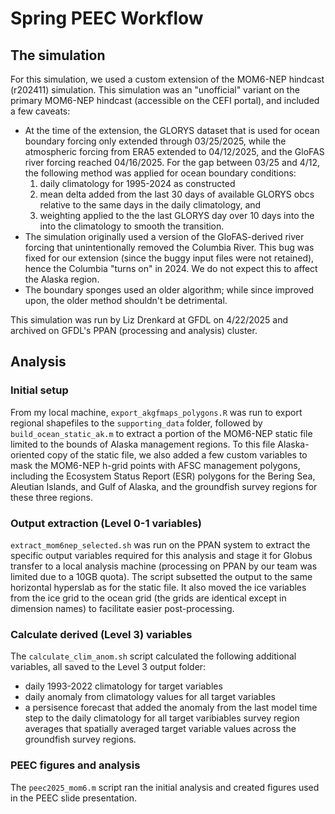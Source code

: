 # Spring PEEC Workflow

## The simulation

For this simulation, we used a custom extension of the MOM6-NEP hindcast (r202411) simulation.  This simulation was an "unofficial" variant on the primary MOM6-NEP hindcast (accessible on the CEFI portal), and included a few caveats:

- At the time of the extension, the GLORYS dataset that is used for ocean boundary forcing only extended through 03/25/2025, while the atmospheric forcing from ERA5 extended to 04/12/2025, and the GloFAS river forcing reached 04/16/2025.  For the gap between 03/25 and 4/12, the following method was applied for ocean boundary conditions: 
    1) daily climatology for 1995-2024 as constructed
    2) mean delta added from the last 30 days of available GLORYS obcs relative to the same days in the daily climatology, and 
    3) weighting applied to the the last GLORYS day over 10 days into the into the climatology to smooth the transition.
- The simulation originally used a version of the GloFAS-derived river forcing that unintentionally removed the Columbia River.  This bug was fixed for our extension (since the buggy input files were not retained), hence the Columbia "turns on" in 2024.  We do not expect this to affect the Alaska region.
- The boundary sponges used an older algorithm; while since improved upon, the older method shouldn't be detrimental.

This simulation was run by Liz Drenkard at GFDL on 4/22/2025 and archived on GFDL's PPAN (processing and analysis) cluster.

## Analysis

### Initial setup

From my local machine, `export_akgfmaps_polygons.R` was run to export regional shapefiles to the `supporting_data` folder, followed by `build_ocean_static_ak.m` to extract a portion of the MOM6-NEP static file limited to the bounds of Alaska management regions.  To this file Alaska-oriented copy of the static file, we also added a few custom variables to mask the MOM6-NEP h-grid points with AFSC management polygons, including the Ecosystem Status Report (ESR) polygons for the Bering Sea, Aleutian Islands, and Gulf of Alaska, and the groundfish survey regions for these three regions.

### Output extraction (Level 0-1 variables)

`extract_mom6nep_selected.sh` was run on the PPAN system to extract the specific output variables required for this analysis and stage it for Globus transfer to a local analysis machine (processing on PPAN by our team was limited due to a 10GB quota).  The script subsetted the output to the same horizontal hyperslab as for the static file.  It also moved the ice variables from the ice grid to the ocean grid (the grids are identical except in dimension names) to facilitate easier post-processing.

### Calculate derived (Level 3) variables

The `calculate_clim_anom.sh` script calculated the following additional variables, all saved to the Level 3 output folder:

- daily 1993-2022 climatology for target variables
- daily anomaly from climatology values for all target variables 
- a persisence forecast that added the anomaly from the last model time step to the daily climatology for all target varibiables
survey region averages that spatially averaged target variable values across the groundfish survey regions.

### PEEC figures and analysis

The `peec2025_mom6.m` script ran the initial analysis and created figures used in the PEEC slide presentation.  